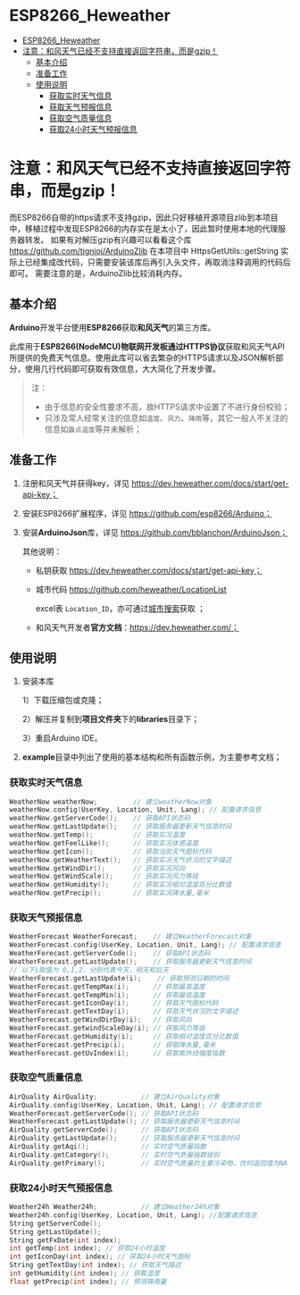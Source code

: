 # ESP8266_Heweather

- [ESP8266\_Heweather](#esp8266_heweather)
- [注意：和风天气已经不支持直接返回字符串，而是gzip！](#注意和风天气已经不支持直接返回字符串而是gzip)
  - [基本介绍](#基本介绍)
  - [准备工作](#准备工作)
  - [使用说明](#使用说明)
    - [获取实时天气信息](#获取实时天气信息)
    - [获取天气预报信息](#获取天气预报信息)
    - [获取空气质量信息](#获取空气质量信息)
    - [获取24小时天气预报信息](#获取24小时天气预报信息)

# 注意：和风天气已经不支持直接返回字符串，而是gzip！

而ESP8266自带的https请求不支持gzip，因此只好移植开源项目zlib到本项目中，移植过程中发现ESP8266的内存实在是太小了，因此暂时使用本地的代理服务器转发。
如果有对解压gzip有兴趣可以看看这个库 https://github.com/tignioj/ArduinoZlib
在本项目中 HttpsGetUtils::getString 实际上已经集成改代码，只需要安装该库后再引入头文件，再取消注释调用的代码后即可。
需要注意的是，ArduinoZlib比较消耗内存。




## 基本介绍

**Arduino**开发平台使用**ESP8266**获取**和风天气**的第三方库。


此库用于**ESP8266(NodeMCU)**物联网开发板通过**HTTPS协议**获取和风天气API所提供的免费天气信息。使用此库可以省去繁杂的HTTPS请求以及JSON解析部分，使用几行代码即可获取有效信息，大大简化了开发步骤。

> 注：
>
> - 由于信息的安全性要求不高，故HTTPS请求中设置了不进行身份校验；
> - 只涉及常人经常关注的信息如`温度`、`风力`、`降雨`等，其它一般人不关注的信息如`露点温度`等并未解析；



## 准备工作

1. 注册和风天气并获得key，详见 https://dev.heweather.com/docs/start/get-api-key；

2. 安装ESP8266扩展程序，详见 https://github.com/esp8266/Arduino；

3. 安装**ArduinoJson**库，详见 https://github.com/bblanchon/ArduinoJson；

	其他说明：

	- 私钥获取 https://dev.heweather.com/docs/start/get-api-key；

	- 城市代码 https://github.com/heweather/LocationList

		excel表 `Location_ID`，亦可通过[城市搜索](https://dev.heweather.com/docs/api/geo)获取 ；

	- 和风天气开发者**官方文档**：https://dev.heweather.com/；

## 使用说明

1. 安装本库

	1）下载压缩包或克隆；

	2）解压并复制到**项目文件夹**下的**libraries**目录下；

	3）重启Arduino IDE。

2. **example**目录中列出了使用的基本结构和所有函数示例，为主要参考文档；

### 获取实时天气信息

  ```c++
WeatherNow weatherNow;         // 建立weatherNow对象
weatherNow.config(UserKey, Location, Unit, Lang); // 配置请求信息
weatherNow.getServerCode();    // 获取API状态码   
weatherNow.getLastUpdate();    // 获取服务器更新天气信息时间
weatherNow.getTemp();          // 获取实况温度
weatherNow.getFeelLike();      // 获取实况体感温度
weatherNow.getIcon();          // 获取当前天气图标代码
weatherNow.getWeatherText();   // 获取实况天气状况的文字描述
weatherNow.getWindDir();       // 获取实况风向
weatherNow.getWindScale();     // 获取实况风力等级
weatherNow.getHumidity();      // 获取实况相对湿度百分比数值
weatherNow.getPrecip();        // 获取实况降水量,毫米
  ```



### 获取天气预报信息

```c++
WeatherForecast WeatherForecast;    // 建立WeatherForecast对象
WeatherForecast.config(UserKey, Location, Unit, Lang); // 配置请求信息
WeatherForecast.getServerCode();    // 获取API状态码
WeatherForecast.getLastUpdate();    // 获取服务器更新天气信息时间
// 以下i取值为 0,1,2，分别代表今天，明天和后天
WeatherForecast.getLastUpdate(i);    // 获取预测日期的时间
WeatherForecast.getTempMax(i);      // 获取最高温度
WeatherForecast.getTempMin(i);      // 获取最低温度
WeatherForecast.getIconDay(i);      // 获取天气图标代码
WeatherForecast.getTextDay(i);      // 获取天气状况的文字描述
WeatherForecast.getWindDirDay(i);   // 获取风向
WeatherForecast.getwindScaleDay(i); // 获取风力等级
WeatherForecast.getHumidity(i);     // 获取相对湿度百分比数值
WeatherForecast.getPrecip(i);       // 获取降水量,毫米
WeatherForecast.getUvIndex(i);      // 获取紫外线强度指数
```



### 获取空气质量信息

```c++
AirQuality AirQuality;           // 建立AirQuality对象
AirQuality.config(UserKey, Location, Unit, Lang); // 配置请求信息
WeatherForecast.getServerCode(); // 获取API状态码
WeatherForecast.getLastUpdate(); // 获取服务器更新天气信息时间
AirQuality.getServerCode();      // 获取API状态码
AirQuality.getLastUpdate();      // 获取服务器更新天气信息时间
AirQuality.getAqi();             // 实时空气质量指数
AirQuality.getCategory();        // 实时空气质量指数级别
AirQuality.getPrimary();         // 实时空气质量的主要污染物，优时返回值为NA
```

### 获取24小时天气预报信息
```c++
Weather24h Weather24h;           // 建立Weather24h对象
Weather24h.config(UserKey, Location, Unit, Lang); //配置请求信息
String getServerCode();   
String getLastUpdate();
String getFxDate(int index);
int getTemp(int index); // 获取24小时温度
int getIconDay(int index); // 获取24小时天气图标
String getTextDay(int index); // 获取天气描述
int getHumidity(int index); // 获取湿度
float getPrecip(int index); // 预测降雨量

```



















